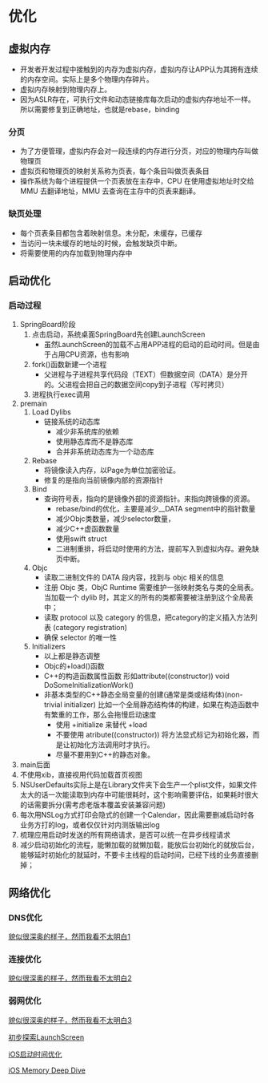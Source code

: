 # 优化

## 虚拟内存
- 开发者开发过程中接触到的内存为虚拟内存，虚拟内存让APP认为其拥有连续的内存空间。实际上是多个物理内存碎片。
- 虚拟内存映射到物理内存上。
- 因为ASLR存在，可执行文件和动态链接库每次启动的虚拟内存地址不一样。所以需要修复到正确地址，也就是rebase，binding
### 分页
- 为了方便管理，虚拟内存会对一段连续的内存进行分页，对应的物理内存叫做物理页
- 虚拟页和物理页的映射关系称为页表，每个条目叫做页表条目
- 操作系统为每个进程提供一个页表放在主存中，CPU 在使用虚拟地址时交给 MMU 去翻译地址，MMU 去查询在主存中的页表来翻译。

### 缺页处理
- 每个页表条目都包含着映射信息。未分配，未缓存，已缓存
- 当访问一块未缓存的地址的时候，会触发缺页中断。
- 将需要使用的内存加载到物理内存中

## 启动优化

### 启动过程
1. SpringBoard阶段
    1. 点击启动，系统桌面SpringBoard先创建LaunchScreen
        - 虽然LaunchScreen的加载不占用APP进程的启动的启动时间。但是由于占用CPU资源，也有影响
    2. fork()函数新建一个进程
        - 父进程与子进程共享代码段（TEXT）但数据空间（DATA）是分开的。父进程会把自己的数据空间copy到子进程（写时拷贝）
    3. 进程执行exec调用
2. premain
    1. Load Dylibs
        - 链接系统的动态库
            - 减少非系统库的依赖
            - 使用静态库而不是静态库
            - 合并非系统动态库为一个动态库
    2. Rebase 
        - 将镜像读入内存，以Page为单位加密验证。
        - 修复的是指向当前镜像内部的资源指针
    3. Bind
        - 查询符号表，指向的是镜像外部的资源指针。来指向跨镜像的资源。
            - rebase/bind的优化，主要是减少__DATA segment中的指针数量
            - 减少Objc类数量，减少selector数量，
            - 减少C++虚函数数量
            - 使用swift struct 
            - 二进制重排，将启动时使用的方法，提前写入到虚拟内存。避免缺页中断。
    4. Objc
        - 读取二进制文件的 DATA 段内容，找到与 objc 相关的信息
        - 注册 Objc 类，ObjC Runtime 需要维护一张映射类名与类的全局表。当加载一个 dylib 时，其定义的所有的类都需要被注册到这个全局表中；
        - 读取 protocol 以及 category 的信息，把category的定义插入方法列表 (category registration)
        - 确保 selector 的唯一性
    5. Initializers
        - 以上都是静态调整
        - Objc的+load()函数
        - C++的构造函数属性函数 形如attribute((constructor)) void DoSomeInitializationWork()
        - 非基本类型的C++静态全局变量的创建(通常是类或结构体)(non-trivial initializer) 比如一个全局静态结构体的构建，如果在构造函数中有繁重的工作，那么会拖慢启动速度
            - 使用 +initialize 来替代 +load
            - 不要使用 atribute((constructor)) 将方法显式标记为初始化器，而是让初始化方法调用时才执行。
            - 尽量不要用到C++的静态对象。
3. main后面
1. 不使用xib，直接视用代码加载首页视图
2. NSUserDefaults实际上是在Library文件夹下会生产一个plist文件，如果文件太大的话一次能读取到内存中可能很耗时，这个影响需要评估，如果耗时很大的话需要拆分(需考虑老版本覆盖安装兼容问题)  
3. 每次用NSLog方式打印会隐式的创建一个Calendar，因此需要删减启动时各业务方打的log，或者仅仅针对内测版输出log  
4. 梳理应用启动时发送的所有网络请求，是否可以统一在异步线程请求
5. 减少启动初始化的流程，能懒加载的就懒加载，能放后台初始化的就放后台，能够延时初始化的就延时，不要卡主线程的启动时间，已经下线的业务直接删掉；

## 网络优化
### DNS优化  
[貌似很深奥的样子，然而我看不太明白1](https://mp.weixin.qq.com/s/ZObLVTOaPgJE4bSMBVSsyw)
### 连接优化
[貌似很深奥的样子，然而我看不太明白2](https://mp.weixin.qq.com/s/ZObLVTOaPgJE4bSMBVSsyw)
### 弱网优化
[貌似很深奥的样子，然而我看不太明白3](https://segmentfault.com/a/1190000020806491?utm_source=tag-newest)







[初步探索LaunchScreen](https://everettjf.github.io/2018/09/18/launch-screen-async-with-process-creation)  

[iOS启动时间优化](https://mp.weixin.qq.com/s/zeWfmAi0YnoQowcPpFhHUA)


[iOS Memory Deep Dive](https://mp.weixin.qq.com/s/WQ7rrTJm-cn3Cb6e_zZ4cA)
